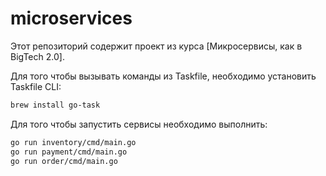 # microservices

Этот репозиторий содержит проект из курса [Микросервисы, как в BigTech 2.0].

Для того чтобы вызывать команды из Taskfile, необходимо установить Taskfile CLI:

```bash
brew install go-task
```
Для того чтобы запустить сервисы необходимо выполнить:

```bash
go run inventory/cmd/main.go
go run payment/cmd/main.go
go run order/cmd/main.go
```
